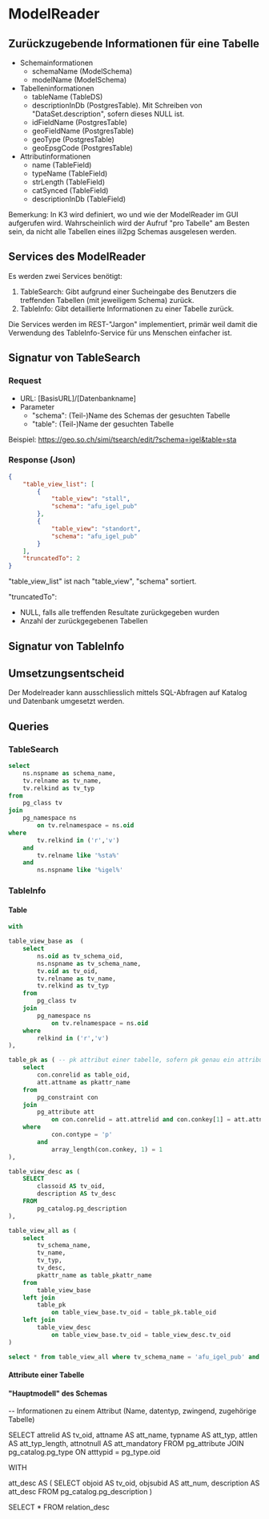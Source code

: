 # ModelReader

## Zurückzugebende Informationen für eine Tabelle

* Schemainformationen
    * schemaName (ModelSchema)
    * modelName (ModelSchema)
* Tabelleninformationen
    * tableName (TableDS)
    * descriptionInDb (PostgresTable). Mit Schreiben von "DataSet.description", sofern dieses NULL ist.
    * idFieldName (PostgresTable)
    * geoFieldName (PostgresTable)
    * geoType (PostgresTable)
    * geoEpsgCode (PostgresTable)
* Attributinformationen
    * name (TableField)
    * typeName (TableField)
    * strLength (TableField)
    * catSynced (TableField)
    * descriptionInDb (TableField)
    
Bemerkung: In K3 wird definiert, wo und wie der ModelReader im GUI aufgerufen wird. Wahrscheinlich wird der Aufruf
"pro Tabelle" am Besten sein, da nicht alle Tabellen eines ili2pg Schemas ausgelesen werden.

## Services des ModelReader

Es werden zwei Services benötigt:
1. TableSearch: Gibt aufgrund einer Sucheingabe des Benutzers die treffenden Tabellen (mit jeweiligem Schema) zurück.
1. TableInfo: Gibt detaillierte Informationen zu einer Tabelle zurück.

Die Services werden im REST-"Jargon" implementiert, primär weil damit die Verwendung des TableInfo-Service für uns
Menschen einfacher ist.

## Signatur von TableSearch

### Request
* URL: [BasisURL]/[Datenbankname]
* Parameter
    * "schema": (Teil-)Name des Schemas der gesuchten Tabelle
    * "table": (Teil-)Name der gesuchten Tabelle
    
Beispiel: https://geo.so.ch/simi/tsearch/edit/?schema=igel&table=sta
  
### Response (Json)

```json
{
	"table_view_list": [
        {
			"table_view": "stall",
			"schema": "afu_igel_pub"
		},
		{
			"table_view": "standort",
			"schema": "afu_igel_pub"
		}
	],
	"truncatedTo": 2
}
```

"table_view_list" ist nach "table_view", "schema" sortiert.

"truncatedTo":
* NULL, falls alle treffenden Resultate zurückgegeben wurden
* Anzahl der zurückgegebenen Tabellen

## Signatur von TableInfo


## Umsetzungsentscheid

Der Modelreader kann ausschliesslich mittels SQL-Abfragen auf Katalog und Datenbank umgesetzt werden.

## Queries

### TableSearch

```sql
select
    ns.nspname as schema_name,
    tv.relname as tv_name,
    tv.relkind as tv_typ
from 
    pg_class tv 
join
    pg_namespace ns
        on tv.relnamespace = ns.oid
where 
        tv.relkind in ('r','v')
    and
        tv.relname like '%sta%'
    and 
        ns.nspname like '%igel%'
```

### TableInfo

#### Table

```sql
with

table_view_base as  (
	select
		ns.oid as tv_schema_oid,
		ns.nspname as tv_schema_name,
		tv.oid as tv_oid,
		tv.relname as tv_name,
		tv.relkind as tv_typ
	from 
		pg_class tv 
	join
		pg_namespace ns
			on tv.relnamespace = ns.oid
	where 
		relkind in ('r','v')
),

table_pk as ( -- pk attribut einer tabelle, sofern pk genau ein attribut umfasst
	select
		con.conrelid as table_oid,
		att.attname as pkattr_name
	from	
		pg_constraint con
	join
		pg_attribute att
			on con.conrelid = att.attrelid and con.conkey[1] = att.attnum
	where
			con.contype = 'p'
		and
			array_length(con.conkey, 1) = 1
),

table_view_desc as (
	SELECT 
		classoid AS tv_oid,
		description AS tv_desc
	FROM 
		pg_catalog.pg_description 
),

table_view_all as (
	select 
		tv_schema_name,
		tv_name,
		tv_typ,
		tv_desc,
		pkattr_name as table_pkattr_name
	from
		table_view_base
	left join
		table_pk
			on table_view_base.tv_oid = table_pk.table_oid
	left join
		table_view_desc 
			on table_view_base.tv_oid = table_view_desc.tv_oid
)

select * from table_view_all where tv_schema_name = 'afu_igel_pub' and tv_name = 'igel_stall'
```

#### Attribute einer Tabelle

#### "Hauptmodell" des Schemas

-- Informationen zu einem Attribut (Name, datentyp, zwingend, zugehörige Tabelle)

SELECT 
	attrelid AS tv_oid,
	attname AS att_name,
	typname AS att_typ,
	attlen AS att_typ_length,
	attnotnull AS att_mandatory
FROM 
	pg_attribute
JOIN	
	pg_catalog.pg_type 
		ON atttypid = pg_type.oid
		
		

WITH 

att_desc AS (
SELECT 
	objoid AS tv_oid,
	objsubid AS att_num,
	description AS att_desc
FROM 
	pg_catalog.pg_description 
)

SELECT * FROM relation_desc